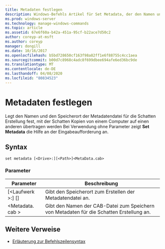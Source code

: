 ```yaml
---
title: Metadaten festlegen
description: Windows-Befehls Artikel für Set Metadata, der den Namen und den Speicherort der Metadatendatei für die Schatten Erstellung festlegt, die zum Übertragen von Schatten Kopien von einem Computer auf einen anderen verwendet wird
ms.prod: windows-server
ms.technology: manage-windows-commands
ms.topic: article
ms.assetid: 67e6f60a-b42a-451a-95cf-b22ace7d50c2
author: coreyp-at-msft
ms.author: coreyp
manager: dongill
ms.date: 10/16/2017
ms.openlocfilehash: b5bd728650cf163f98a82ff1e6f88755c4cc1aea
ms.sourcegitcommit: b00d7c8968c4adc8f699dbee694afe6ed36bc9de
ms.translationtype: MT
ms.contentlocale: de-DE
ms.lasthandoff: 04/08/2020
ms.locfileid: "80834523"
---
```

# <a name="set-metadata"></a>Metadaten festlegen

Legt den Namen und den Speicherort der Metadatendatei für die Schatten Erstellung fest, mit der Schatten Kopien von einem Computer auf einen anderen übertragen werden Bei Verwendung ohne Parameter zeigt **Set Metadata** die Hilfe an der Eingabeaufforderung an.

## <a name="syntax"></a>Syntax

```
set metadata [<Drive>:][<Path>]<MetaData.cab>
```

### <a name="parameters"></a>Parameter

|Parameter|Beschreibung|
|---------|-----------|
|[\<Laufwerk >:] [<Path>]|Gibt den Speicherort zum Erstellen der Metadatendatei an.|
|\<Metadata. cab >|Gibt den Namen der CAB-Datei zum Speichern von Metadaten für die Schatten Erstellung an.|

## <a name="additional-references"></a>Weitere Verweise

- [Erläuterung zur Befehlszeilensyntax](command-line-syntax-key.md)